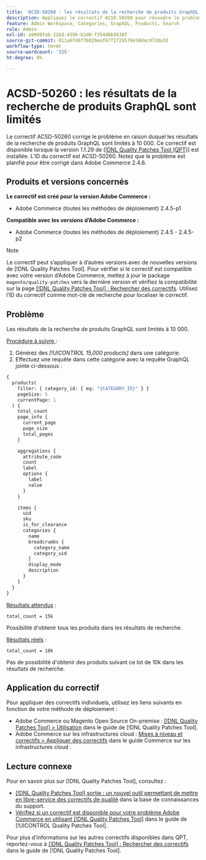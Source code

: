 ```yaml
---
title: 'ACSD-50260 : les résultats de la recherche de produits GraphQL sont limités'
description: Appliquez le correctif ACSD-50260 pour résoudre le problème d’Adobe Commerce en raison duquel les résultats de recherche de produits GraphQL sont limités à 10 000.
feature: Admin Workspace, Categories, GraphQL, Products, Search
role: Admin
exl-id: a9099fab-226d-439b-b2d0-f354d6b5638f
source-git-commit: 011a6f46f76029eaf67f172b576e58dac9710a3d
workflow-type: tm+mt
source-wordcount: '325'
ht-degree: 0%

---
```


# ACSD-50260 : les résultats de la recherche de produits GraphQL sont limités

Le correctif ACSD-50260 corrige le problème en raison duquel les résultats de la recherche de produits GraphQL sont limités à 10 000. Ce correctif est disponible lorsque la version 1.1.29 de [[!DNL Quality Patches Tool (QPT)]](https://experienceleague.adobe.com/en/docs/commerce-operations/tools/quality-patches-tool/quality-patches-tool-to-self-serve-quality-patches) est installée. L’ID du correctif est ACSD-50260. Notez que le problème est planifié pour être corrigé dans Adobe Commerce 2.4.6.

## Produits et versions concernés

**Le correctif est créé pour la version Adobe Commerce :**

* Adobe Commerce (toutes les méthodes de déploiement) 2.4.5-p1

**Compatible avec les versions d’Adobe Commerce :**

* Adobe Commerce (toutes les méthodes de déploiement) 2.4.5 - 2.4.5-p2

>[!NOTE]
>
>Le correctif peut s’appliquer à d’autres versions avec de nouvelles versions de [!DNL Quality Patches Tool]. Pour vérifier si le correctif est compatible avec votre version d’Adobe Commerce, mettez à jour le package `magento/quality-patches` vers la dernière version et vérifiez la compatibilité sur la page [[!DNL Quality Patches Tool] : Rechercher des correctifs](https://experienceleague.adobe.com/tools/commerce-quality-patches/index.html). Utilisez l’ID du correctif comme mot-clé de recherche pour localiser le correctif.

## Problème

Les résultats de la recherche de produits GraphQL sont limités à 10 000.

<u>Procédure à suivre </u> :

1. Générez des *[!UICONTROL 15,000 products]* dans une catégorie.
1. Effectuez une requête dans cette catégorie avec la requête GraphQL jointe ci-dessous :

```GraphQL
{
  products(
    filter: { category_id: { eq: "{CATEGORY_ID}" } }
    pageSize: 5
    currentPage: 1
  ) {
    total_count
    page_info {
      current_page
      page_size
      total_pages
    }

    aggregations {
      attribute_code
      count
      label
      options {
        label
        value
      }
    }

    items {
      uid
      sku
      is_for_clearance
      categories {
        name
        breadcrumbs {
          category_name
          category_uid
        }
        display_mode
        description
      }
    }
  }
}
```

<u>Résultats attendus</u> :

`total_count = 15k`

Possibilité d&#39;obtenir tous les produits dans les résultats de recherche.

<u>Résultats réels</u> :

`total_count = 10k`

Pas de possibilité d&#39;obtenir des produits suivant ce lot de 10k dans les résultats de recherche.

## Application du correctif

Pour appliquer des correctifs individuels, utilisez les liens suivants en fonction de votre méthode de déploiement :

* Adobe Commerce ou Magento Open Source On-premise : [[!DNL Quality Patches Tool] > Utilisation](/help/tools/quality-patches-tool/usage.md) dans le guide de [!DNL Quality Patches Tool].
* Adobe Commerce sur les infrastructures cloud : [Mises à niveau et correctifs > Appliquer des correctifs](https://experienceleague.adobe.com/docs/commerce-cloud-service/user-guide/develop/upgrade/apply-patches.html) dans le guide Commerce sur les infrastructures cloud .

## Lecture connexe

Pour en savoir plus sur [!DNL Quality Patches Tool], consultez :

* [[!DNL Quality Patches Tool] sortie : un nouvel outil permettant de mettre en libre-service des correctifs de qualité](https://experienceleague.adobe.com/en/docs/commerce-operations/tools/quality-patches-tool/quality-patches-tool-to-self-serve-quality-patches) dans la base de connaissances du support.
* [Vérifiez si un correctif est disponible pour votre problème Adobe Commerce en utilisant [!DNL Quality Patches Tool]](/help/tools/quality-patches-tool/patches-available-in-qpt/check-patch-for-magento-issue-with-magento-quality-patches.md) dans le guide de [!UICONTROL Quality Patches Tool].


Pour plus d’informations sur les autres correctifs disponibles dans QPT, reportez-vous à [[!DNL Quality Patches Tool] : Rechercher des correctifs](https://experienceleague.adobe.com/tools/commerce-quality-patches/index.html) dans le guide de [!DNL Quality Patches Tool].
